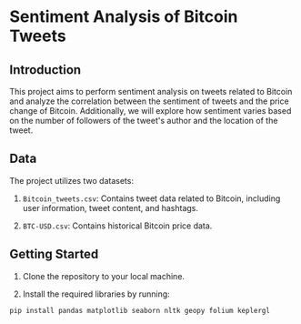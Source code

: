 # Sentiment Analysis of Bitcoin Tweets

## Introduction

This project aims to perform sentiment analysis on tweets related to Bitcoin and analyze the correlation between the sentiment of tweets and the price change of Bitcoin. Additionally, we will explore how sentiment varies based on the number of followers of the tweet's author and the location of the tweet.

## Data

The project utilizes two datasets:

1. `Bitcoin_tweets.csv`: Contains tweet data related to Bitcoin, including user information, tweet content, and hashtags.

2. `BTC-USD.csv`: Contains historical Bitcoin price data.

## Getting Started

1. Clone the repository to your local machine.

2. Install the required libraries by running:

```bash
pip install pandas matplotlib seaborn nltk geopy folium keplergl
